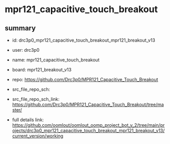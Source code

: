 # mpr121_capacitive_touch_breakout
 
## summary 
* id: drc3p0_mpr121_capacitive_touch_breakout_mpr121_breakout_v13
* user: drc3p0
* name: mpr121_capacitive_touch_breakout
* board: mpr121_breakout_v13
* repo: https://github.com/Drc3p0/MPR121_Capacitive_Touch_Breakout



* src_file_repo_sch: 
* src_file_repo_sch_link: https://github.com/Drc3p0/MPR121_Capacitive_Touch_Breakout/tree/master/
* full details link: https://github.com/oomlout/oomlout_oomp_project_bot_v_2/tree/main/projects/drc3p0_mpr121_capacitive_touch_breakout_mpr121_breakout_v13/current_version/working  






